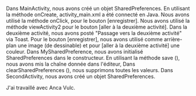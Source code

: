 Dans MainActivity, nous avons créé un objet SharedPreferences.
En utilisant la méthode onCreate, activity_main.xml a été connecté en Java. 
Nous avons utilisé la méthode onClick, pour le bouton [enregistrer]. 
Nous avons utilisé la méthode viewActivity2 pour le bouton [aller à la deuxième activité].
Dans la deuxième activité, nous avons posté "Passage vers la deuxième activité" via Toast.
Pour le bouton [enregistrer], nous avons utilisé comme arrière-plan une image (de dessinable) et pour [aller à la deuxième activité] une couleur.
Dans MySharedPreference, nous avons initialisé SharedPreferences dans le constructeur. 
En utilisant la méthode save (), nous avons mis la chaîne donnée dans l'éditeur,
Dans clearSharedPreferences (), nous supprimons toutes les valeurs.
Dans SecondActivity, nous avons créé un objet SharedPreferences.

J'ai travaillé avec Anca Vulc.
